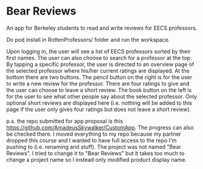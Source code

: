 Bear Reviews
=======

An app for Berkeley students to read and write reviews for EECS professors.

Do pod install in RottenProfessors/ folder and run the workspace.

Upon logging in, the user will see a list of EECS professors sorted by their first names. The user can also choose to search for a professor at the top. By tapping a specific professor, the user is directed to an overview page of the selected professor where his/her current ratings are displayed. At the bottom there are two buttons. The pencil button on the right is for the user to write a new review for the professor. There are four ratings to give and the user can choose to leave a short review. The book button on the left is for the user to see what other people say about the selected professor. Only optional short reviews are displayed here (i.e. nothing will be added to this page if the user only gives four ratings but does not leave a short review).

p.s. the repo submitted for app proposal is this https://github.com/AmadeusSkywalker/CustomApp. The progress can also be checked there. I moved everything to my repo because my partner dropped this course and I wanted to have full access to the repo I'm pushing to (i.e. renaming and stuff). The project was not named "Bear Reviews". I tried to change it to "Bear Reviews" but it takes too much to change a project name so I instead only modified product display name.
